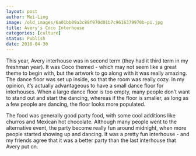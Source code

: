 ```yaml
---
layout: post
author: Mei-Ling
image: /old_images/6a01bb09a3c88f970d01b7c9616379970b-pi.jpg
title: Avery's Coco Interhouse
categories: [culture]
status: Publish
date: 2018-04-30
---
```


This year, Avery interhouse was in second term (they had it third term in my freshman year). It was Coco themed - which may not seem like a great theme to begin with, but the artwork to go along with it was really amazing. The dance floor was set up inside, so that the room was really cozy. In my opinion, it’s actually advantageous to have a small dance floor for interhouses. When a large dance floor is too empty, many people don’t want to stand out and start the dancing, whereas if the floor is smaller, as long as a few people are dancing, the floor looks more populated.

The food was generally good party food, with some cool additions like churros and Mexican hot chocolate. Although many people went to the alternative event, the party become really fun around midnight, when more people started showing up and dancing. It was a pretty fun interhouse - and my friends agree that it was a better party than the last interhouse that Avery put on.

